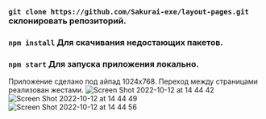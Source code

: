 ### `git clone https://github.com/Sakurai-exe/layout-pages.git` склонировать репозиторий.
### `npm install` Для скачивания недостающих пакетов.
### `npm start` Для запуска приложения локально.

Приложение сделано под айпад 1024x768.
Переход между страницами реализован жестами.
![Screen Shot 2022-10-12 at 14 44 42](https://user-images.githubusercontent.com/46085908/195334479-df55c4e9-ef0d-4828-89fc-37c36befe65f.png)
![Screen Shot 2022-10-12 at 14 44 49](https://user-images.githubusercontent.com/46085908/195334493-b3215d5d-832f-4238-9c3d-1cd0686ef02e.png)
![Screen Shot 2022-10-12 at 14 44 56](https://user-images.githubusercontent.com/46085908/195334498-e36b67e4-04b4-4e55-b13c-e179d8014f0e.png)
